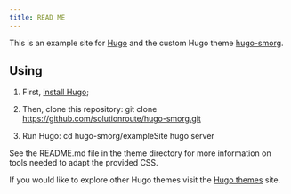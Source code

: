 ```yaml
---
title: READ ME
---
```


This is an example site for [Hugo](https://gohugo.io/) and the custom Hugo
theme [hugo-smorg](https://github.com/solutionroute/hugo-smorg).

## Using

1. First, [install Hugo](https://gohugo.io/overview/installing/);

2. Then, clone this repository:
	git clone https://github.com/solutionroute/hugo-smorg.git

3. Run Hugo:
	cd hugo-smorg/exampleSite
	hugo server

See the README.md file in the theme directory for more information on tools
needed to adapt the provided CSS.

If you would like to explore other Hugo themes visit the [Hugo themes](https://github.com/gohugoio/hugoThemes) site.
